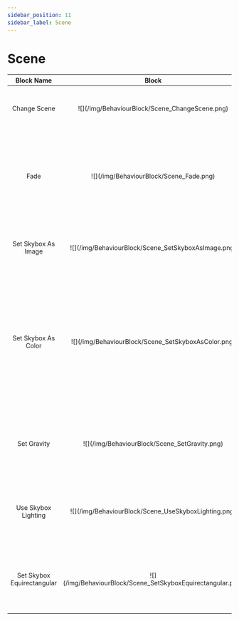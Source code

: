 ```yaml
---
sidebar_position: 11
sidebar_label: Scene
---
```


# Scene

<table>
    <thead>
        <tr>
            <th>Block Name</th>
            <th>Block</th>
            <th>Description</th>
        </tr>
    </thead>
    <tbody>
        <tr>
            <td><center>Change Scene</center></td>
            <td class="behaviour-block-image"><center>![](/img/BehaviourBlock/Scene_ChangeScene.png)</center></td>
            <td>
                Change to another scene.
                <ul>
                    <li><strong>Scene</strong>: [**Scene**](../NodeType#scene) in the project to change to.</li>
                </ul>
            </td>
        </tr>
        <tr>
            <td><center>Fade</center></td>
            <td class="behaviour-block-image"><center>![](/img/BehaviourBlock/Scene_Fade.png)</center></td>
            <td>
                Fade the scene to the specified color.
                <ul>
                    <li><strong>Color</strong>: [**Color**](../NodeType#color) value specifying the final color of the fading.</li>
                    <li><strong>Time</strong>: [**Number**](../NodeType#number) value specifying the time of fading.</li>
                </ul>
            </td>
        </tr>
        <tr>
            <td><center>Set Skybox As Image</center></td>
            <td class="behaviour-block-image"><center>![](/img/BehaviourBlock/Scene_SetSkyboxAsImage.png)</center></td>
            <td>
                Set image be the skybox.
                <ul>
                    <li><strong>Image</strong>: [**Image**](../NodeType#image) asset in the project's asset library.</li>
                </ul>
            </td>
        </tr>
        <tr>
            <td><center>Set Skybox As Color</center></td>
            <td class="behaviour-block-image"><center>![](/img/BehaviourBlock/Scene_SetSkyboxAsColor.png)</center></td>
            <td>
                Set color be the skybox.
                <ul>
                    <li><strong>Color</strong>: [**Color**](../NodeType#color) value specifying the color of the sky box</li>
                    <li><strong>EquiretangularEnabling</strong>: [**Boolean**](../NodeType#boolean) value specifying the visibility of the object.</li>
                    <li><strong>LightingEnabling</strong>: [**Boolean**](../NodeType#boolean) value specifying whether using the lighting.</li>
                </ul>
            </td>
        </tr>
        <tr>
            <td><center>Set Gravity</center></td>
            <td class="behaviour-block-image"><center>![](/img/BehaviourBlock/Scene_SetGravity.png)</center></td>
            <td>
                Set the gravity property of the scene.
                <ul>
                    <li><strong>Enable</strong>: [**Number**](../NodeType#number) value setting the object to use gravity or not use gravity.</li>
                </ul>
            </td>
        </tr>
        <tr>
            <td><center>Use Skybox Lighting</center></td>
            <td class="behaviour-block-image"><center>![](/img/BehaviourBlock/Scene_UseSkyboxLighting.png)</center></td>
            <td>
                Set the lighting property of the skybox.
                <ul>
                    <li><strong>Lighting</strong>: [**Boolean**](../NodeType#boolean) value setting whether use gravity.</li>
                </ul>
            </td>
        </tr>
        <tr>
            <td><center>Set Skybox Equirectangular</center></td>
            <td class="behaviour-block-image"><center>![](/img/BehaviourBlock/Scene_SetSkyboxEquirectangular.png)</center></td>
            <td>
                Set the Equirectangular property of the skybox.
                <ul>
                    <li><strong>Equirectangular</strong>: [**Boolean**](../NodeType#boolean) value setting whether use equirectangular.</li>
                </ul>
            </td>
        </tr>
    </tbody>
</table>